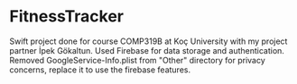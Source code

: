 # FitnessTracker
Swift project done for course COMP319B at Koç University with my project partner İpek Gökaltun. Used Firebase for data storage and authentication. Removed GoogleService-Info.plist from "Other" directory for privacy concerns, replace it to use the firebase features.
